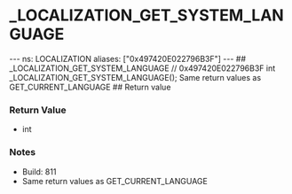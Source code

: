 # _LOCALIZATION_GET_SYSTEM_LANGUAGE

--- ns: LOCALIZATION aliases: ["0x497420E022796B3F"] --- ## _LOCALIZATION_GET_SYSTEM_LANGUAGE  // 0x497420E022796B3F int _LOCALIZATION_GET_SYSTEM_LANGUAGE();  Same return values as GET_CURRENT_LANGUAGE  ## Return value

### Return Value
* int

### Notes
* Build: 811
* Same return values as GET_CURRENT_LANGUAGE

